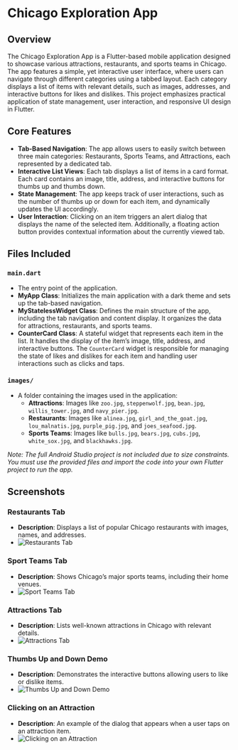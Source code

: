 # Chicago Exploration App

## Overview

The Chicago Exploration App is a Flutter-based mobile application designed to showcase various attractions, restaurants, and sports teams in Chicago. The app features a simple, yet interactive user interface, where users can navigate through different categories using a tabbed layout. Each category displays a list of items with relevant details, such as images, addresses, and interactive buttons for likes and dislikes. This project emphasizes practical application of state management, user interaction, and responsive UI design in Flutter.

## Core Features

- **Tab-Based Navigation**: The app allows users to easily switch between three main categories: Restaurants, Sports Teams, and Attractions, each represented by a dedicated tab.
- **Interactive List Views**: Each tab displays a list of items in a card format. Each card contains an image, title, address, and interactive buttons for thumbs up and thumbs down.
- **State Management**: The app keeps track of user interactions, such as the number of thumbs up or down for each item, and dynamically updates the UI accordingly.
- **User Interaction**: Clicking on an item triggers an alert dialog that displays the name of the selected item. Additionally, a floating action button provides contextual information about the currently viewed tab.

## Files Included

### `main.dart`
- The entry point of the application.
- **MyApp Class**: Initializes the main application with a dark theme and sets up the tab-based navigation.
- **MyStatelessWidget Class**: Defines the main structure of the app, including the tab navigation and content display. It organizes the data for attractions, restaurants, and sports teams.
- **CounterCard Class**: A stateful widget that represents each item in the list. It handles the display of the item’s image, title, address, and interactive buttons. The `CounterCard` widget is responsible for managing the state of likes and dislikes for each item and handling user interactions such as clicks and taps.

### `images/`
- A folder containing the images used in the application:
  - **Attractions**: Images like `zoo.jpg`, `steppenwolf.jpg`, `bean.jpg`, `willis_tower.jpg`, and `navy_pier.jpg`.
  - **Restaurants**: Images like `alinea.jpg`, `girl_and_the_goat.jpg`, `lou_malnatis.jpg`, `purple_pig.jpg`, and `joes_seafood.jpg`.
  - **Sports Teams**: Images like `bulls.jpg`, `bears.jpg`, `cubs.jpg`, `white_sox.jpg`, and `blackhawks.jpg`.

*Note: The full Android Studio project is not included due to size constraints. You must use the provided files and import the code into your own Flutter project to run the app.*

## Screenshots

### Restaurants Tab
- **Description**: Displays a list of popular Chicago restaurants with images, names, and addresses.
- ![Restaurants Tab](images/restaurants_tab.png)

### Sport Teams Tab
- **Description**: Shows Chicago’s major sports teams, including their home venues.
- ![Sport Teams Tab](images/sports_teams_tab.png)

### Attractions Tab
- **Description**: Lists well-known attractions in Chicago with relevant details.
- ![Attractions Tab](images/attractions_tab.png)

### Thumbs Up and Down Demo
- **Description**: Demonstrates the interactive buttons allowing users to like or dislike items.
- ![Thumbs Up and Down Demo](images/thumbs_up_down_demo.png)

### Clicking on an Attraction
- **Description**: An example of the dialog that appears when a user taps on an attraction item.
- ![Clicking on an Attraction](images/clicking_on_attraction.png)
